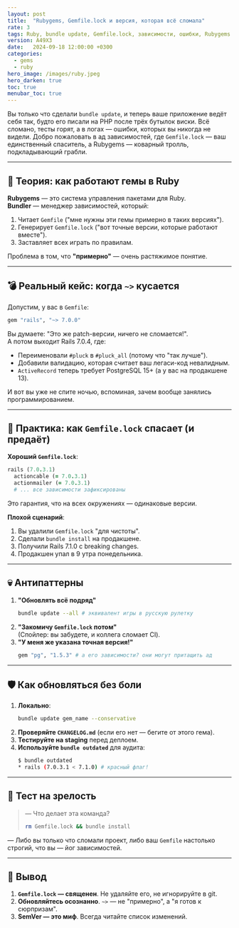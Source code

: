 ```yaml
---
layout: post
title:  "Rubygems, Gemfile.lock и версия, которая всё сломала"
rate: 3
tags: Ruby, bundle update, Gemfile.lock, зависимости, ошибки, Rubygems
version: A49X3
date:   2024-09-18 12:00:00 +0300
categories:
  - gems
  - ruby
hero_image: /images/ruby.jpeg
hero_darken: true
toc: true
menubar_toc: true
---
```


Вы только что сделали `bundle update`, и теперь ваше приложение ведёт себя так, будто его писали на PHP после трёх бутылок виски. Всё сломано, тесты горят, а в логах — ошибки, которых вы никогда не видели. Добро пожаловать в ад зависимостей, где `Gemfile.lock` — ваш единственный спаситель, а Rubygems — коварный тролль, подкладывающий грабли.

---

## 🧠 Теория: как работают гемы в Ruby

**Rubygems** — это система управления пакетами для Ruby.  
**Bundler** — менеджер зависимостей, который:
1. Читает `Gemfile` ("мне нужны эти гемы примерно в таких версиях").
2. Генерирует `Gemfile.lock` ("вот точные версии, которые работают вместе").
3. Заставляет всех играть по правилам.

Проблема в том, что **"примерно"** — очень растяжимое понятие.

---

## 💣 Реальный кейс: когда `~>` кусается

Допустим, у вас в `Gemfile`:
```ruby
gem "rails", "~> 7.0.0"
```
Вы думаете: "Это же patch-версии, ничего не сломается!".  
А потом выходит Rails 7.0.4, где:
- Переименовали `#pluck` в `#pluck_all` (потому что "так лучше").
- Добавили валидацию, которая считает ваш легаси-код невалидным.
- `ActiveRecord` теперь требует PostgreSQL 15+ (а у вас на продакшене 13).

И вот вы уже не спите ночью, вспоминая, зачем вообще занялись программированием.

---

## 🔧 Практика: как `Gemfile.lock` спасает (и предаёт)

**Хороший `Gemfile.lock`**:
```ruby
rails (7.0.3.1)
  actioncable (= 7.0.3.1)
  actionmailer (= 7.0.3.1)
  # ... все зависимости зафиксированы
```
Это гарантия, что на всех окружениях — одинаковые версии.

**Плохой сценарий**:
1. Вы удалили `Gemfile.lock` "для чистоты".
2. Сделали `bundle install` на продакшене.
3. Получили Rails 7.1.0 с breaking changes.
4. Продакшен упал в 9 утра понедельника.

---

## 💀 Антипаттерны

1. **"Обновлять всё подряд"**  
   ```bash
   bundle update --all # эквивалент игры в русскую рулетку
   ```
2. **"Закомичу `Gemfile.lock` потом"**  
   (Спойлер: вы забудете, и коллега сломает CI).
3. **"У меня же указана точная версия!"**  
   ```ruby
   gem "pg", "1.5.3" # а его зависимости? они могут притащить ад
   ```

---

## 🛡️ Как обновляться без боли

1. **Локально**:
   ```bash
   bundle update gem_name --conservative
   ```
2. **Проверяйте `CHANGELOG.md`** (если его нет — бегите от этого гема).
3. **Тестируйте на staging** перед деплоем.
4. **Используйте `bundle outdated`** для аудита:
   ```bash
   $ bundle outdated
   * rails (7.0.3.1 < 7.1.0) # красный флаг!
   ```

---

## 🧪 Тест на зрелость

> — Что делает эта команда?
> ```bash
> rm Gemfile.lock && bundle install
> ```

— Либо вы только что сломали проект, либо ваш `Gemfile` настолько строгий, что вы — йог зависимостей.

---

## 🧾 Вывод

1. **`Gemfile.lock` — священен**. Не удаляйте его, не игнорируйте в git.
2. **Обновляйтесь осознанно**. `~>` — не "примерно", а "я готов к сюрпризам".
3. **SemVer — это миф**. Всегда читайте список изменений.
